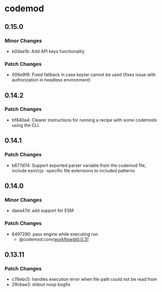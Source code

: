 # codemod

## 0.15.0

### Minor Changes

- b0dae1b: Add API keys functionality

### Patch Changes

- 006e9f8: Fixed fallback in case keytar cannot be used (fixes issue with authorization in headless environment)

## 0.14.2

### Patch Changes

- bf840a4: Clearer instructions for running a recipe with some codemods using the CLI.

## 0.14.1

### Patch Changes

- b677d74: Support exported parser variable from the codemod file, include esm/cjs -specific file extensions to included patterns

## 0.14.0

### Minor Changes

- daea47d: add support for ESM

### Patch Changes

- 6497280: pass engine while executing run
  - @codemod.com/workflow@0.0.31

## 0.13.11

### Patch Changes

- c78ebc5: handles execution error when file path could not be read from
- 29cbaa3: stdout noop bugfix
